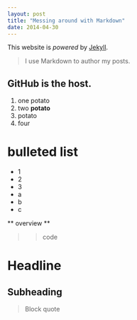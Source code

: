 ```yaml
---
layout: post
title: "Messing around with Markdown"
date: 2014-04-30
---
```


This website is *powered* by [Jekyll](http://jekyllrb.com).
>I use Markdown to author my posts.
 ## GitHub is the host.
 1. one potato
 2. two **potato**
 3. potato
 4. four

 # bulleted list
 * 1
 * 2
 * 3
  * a
  * b
  * c

** overview **
>> code

Headline
======

Subheading
--
> Block quote
